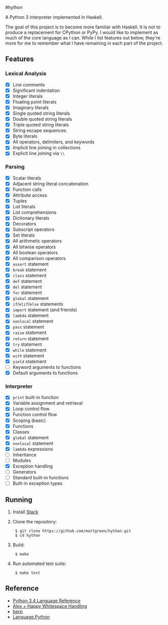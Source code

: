 #hython

A Python 3 interpreter implemented in Haskell.

The goal of this project is to become more familiar with Haskell. It is not to produce a replacement for CPython or PyPy. I would like to implement as much of the core language as I can. While I list features out below, they're more for me to remember what I have remaining in each part of the project.

## Features

### Lexical Analysis

 * [x] Line comments
 * [x] Significant indentation
 * [x] Integer literals
 * [x] Floating point literals
 * [x] Imaginary literals
 * [x] Single quoted string literals
 * [x] Double quoted string literals
 * [x] Triple quoted string literals
 * [x] String escape sequences
 * [x] Byte literals
 * [x] All operators, delimiters, and keywords
 * [x] Implicit line joining in collections
 * [x] Explicit line joining via `\\`

### Parsing

 * [x] Scalar literals
 * [x] Adjacent string literal concatenation
 * [x] Function calls
 * [x] Attribute access
 * [x] Tuples
 * [x] List literals
 * [x] List comprehensions
 * [x] Dictionary literals
 * [x] Decorators
 * [x] Subscript operators
 * [x] Set literals
 * [x] All arithmetic operators
 * [x] All bitwise operators
 * [x] All boolean operators
 * [x] All comparison operators
 * [x] `assert` statement
 * [x] `break` statement
 * [x] `class` statement
 * [x] `def` statement
 * [x] `del` statement
 * [x] `for` statement
 * [x] `global` statement
 * [x] `if`/`elif`/`else` statements
 * [x] `import` statement (and friends)
 * [x] `lambda` statement
 * [x] `nonlocal` statement
 * [x] `pass` statement
 * [x] `raise` statement
 * [x] `return` statement
 * [x] `try` statement
 * [x] `while` statement
 * [x] `with` statement
 * [x] `yield` statement
 * [ ] Keyword arguments to functions
 * [x] Default arguments to functions

### Interpreter

 * [x] `print` built-in function
 * [x] Variable assignment and retrieval
 * [x] Loop control flow
 * [x] Function control flow
 * [x] Scoping (basic)
 * [x] Functions
 * [x] Classes
 * [x] `global` statement
 * [x] `nonlocal` statement
 * [x] `lambda` expressions
 * [ ] Inheritance
 * [ ] Modules
 * [x] Exception handling
 * [ ] Generators
 * [ ] Standard built-in functions
 * [ ] Built-in exception types

## Running

1. Install [Stack](https://github.com/commercialhaskell/stack)

2. Clone the repository:

        $ git clone https://github.com/mattgreen/hython.git
        $ cd hython

3. Build:

        $ make

4. Run automated test suite:

        $ make test

## Reference
 * [Python 3.4 Language Reference](https://docs.python.org/3.4/reference/)
 * [Alex + Happy Whitespace Handling](https://github.com/jmoy/alexhappy)
 * [berp](https://github.com/bjpop/berp)
 * [Language.Python](https://github.com/bjpop/language-python)
